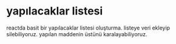 # yapılacaklar listesi

reactda basit bir yapılacaklar listesi oluşturma. listeye veri ekleyip silebiliyoruz. yapılan maddenin üstünü karalayabiliyoruz.
